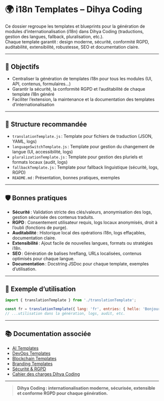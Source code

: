 # 🌍 i18n Templates – Dihya Coding

Ce dossier regroupe les templates et blueprints pour la génération de modules d’internationalisation (i18n) dans Dihya Coding (traductions, gestion des langues, fallback, pluralisation, etc.).  
Chaque template garantit : design moderne, sécurité, conformité RGPD, auditabilité, extensibilité, robustesse, SEO et documentation claire.

---

## 🚀 Objectifs

- Centraliser la génération de templates i18n pour tous les modules (UI, API, contenus, formulaires…)
- Garantir la sécurité, la conformité RGPD et l’auditabilité de chaque template i18n généré
- Faciliter l’extension, la maintenance et la documentation des templates d’internationalisation

---

## 📁 Structure recommandée

- `translationTemplate.js` : Template pour fichiers de traduction (JSON, YAML, logs)
- `languageSwitchTemplate.js` : Template pour gestion du changement de langue (UI, accessibilité, logs)
- `pluralizationTemplate.js` : Template pour gestion des pluriels et formats locaux (audit, logs)
- `fallbackTemplate.js` : Template pour fallback linguistique (sécurité, logs, RGPD)
- `README.md` : Présentation, bonnes pratiques, exemples

---

## 🛡️ Bonnes pratiques

- **Sécurité** : Validation stricte des clés/valeurs, anonymisation des logs, gestion sécurisée des contenus traduits.
- **RGPD** : Consentement utilisateur requis, logs locaux anonymisés, droit à l’oubli (fonctions de purge).
- **Auditabilité** : Historique local des opérations i18n, logs effaçables, documentation claire.
- **Extensibilité** : Ajout facile de nouvelles langues, formats ou stratégies i18n.
- **SEO** : Génération de balises hreflang, URLs localisées, contenus optimisés pour chaque langue.
- **Documentation** : Docstring JSDoc pour chaque template, exemples d’utilisation.

---

## 📝 Exemple d’utilisation

```js
import { translationTemplate } from './translationTemplate';

const fr = translationTemplate({ lang: 'fr', entries: { hello: 'Bonjour', bye: 'Au revoir' } });
// ...utilisation dans la génération, logs, audit, etc.
```

---

## 📚 Documentation associée

- [AI Templates](../ai/README.md)
- [DevOps Templates](../devops/README.md)
- [Blockchain Templates](../blockchain/README.md)
- [Branding Templates](../branding/README.md)
- [Sécurité & RGPD](../../../docs/security.md)
- [Cahier des charges Dihya Coding](../../../../../docs/user_guide/README.md)

---

> **Dihya Coding : internationalisation moderne, sécurisée, extensible et conforme RGPD pour chaque génération.**